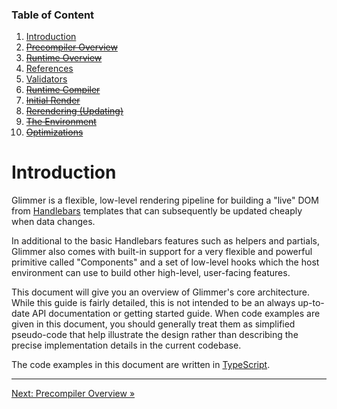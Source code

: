 ### Table of Content

1. [Introduction](./01-introduction.md)
2. [~~Precompiler Overview~~](./02-precompiler-overview.md)
3. [~~Runtime Overview~~](./03-runtime-overview.md)
4. [References](./04-references.md)
5. [Validators](./05-validators.md)
6. [~~Runtime Compiler~~](./06-runtime-compiler.md)
7. [~~Initial Render~~](./07-initial-render.md)
8. [~~Rerendering (Updating)~~](./08-rerendering-updating.md)
9. [~~The Environment~~](./09-the-environment.md)
10. [~~Optimizations~~](./10-optimizations.md)

# Introduction

Glimmer is a flexible, low-level rendering pipeline for building a "live" DOM
from [Handlebars][handlebars] templates that can subsequently be updated cheaply
when data changes.

In additional to the basic Handlebars features such as helpers and partials,
Glimmer also comes with built-in support for a very flexible and powerful
primitive called "Components" and a set of low-level hooks which the host
environment can use to build other high-level, user-facing features.

This document will give you an overview of Glimmer's core architecture. While
this guide is fairly detailed, this is not intended to be an always up-to-date
API documentation or getting started guide. When code examples are given in
this document, you should generally treat them as simplified pseudo-code that
help illustrate the design rather than describing the precise implementation
details in the current codebase.

The code examples in this document are written in [TypeScript][typescript].

[handlebars]: http://handlebarsjs.com
[typescript]: http://www.typescriptlang.org

* * *

[Next: Precompiler Overview »](./02-precompiler-overview.md)
